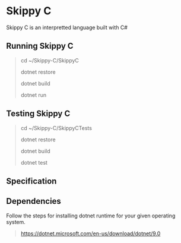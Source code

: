 # Skippy C

Skippy C is an interpretted language built with C#

## Running Skippy C

> cd ~/Skippy-C/SkippyC
>
> dotnet restore
>
> dotnet build
>
> dotnet run

## Testing Skippy C

> cd ~/Skippy-C/SkippyCTests
>
> dotnet restore
>
> dotnet build
>
> dotnet test

## Specification

## Dependencies

Follow the steps for installing dotnet runtime for your given operating system.

> <https://dotnet.microsoft.com/en-us/download/dotnet/9.0>
